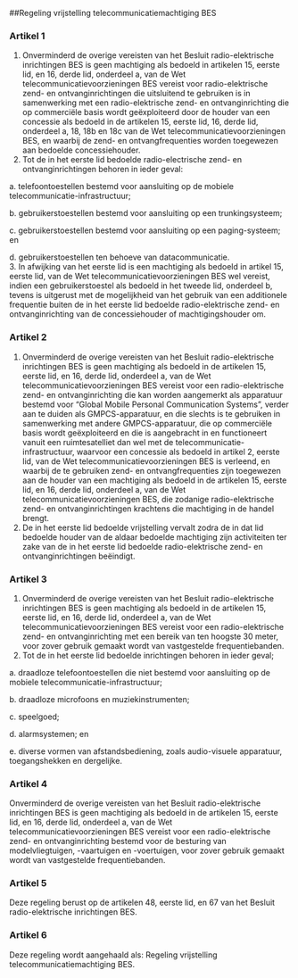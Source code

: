 <meta http-equiv='Content-Type' content='text/html; charset=utf-8' />

##Regeling vrijstelling telecommunicatiemachtiging BES

### Artikel  1  

1.  Onverminderd de overige vereisten van het Besluit radio-elektrische inrichtingen BES is geen machtiging als bedoeld in artikelen 15, eerste lid, en 16, derde lid, onderdeel a, van de Wet telecommunicatievoorzieningen BES vereist voor radio-elektrische zend- en ontvanginrichtingen die uitsluitend te gebruiken is in samenwerking met een radio-elektrische zend- en ontvanginrichting die op commerciële basis wordt geëxploiteerd door de houder van een concessie als bedoeld in de artikelen 15, eerste lid, 16, derde lid, onderdeel a, 18, 18b en 18c van de Wet telecommunicatievoorzieningen BES, en waarbij de zend- en ontvangfrequenties worden toegewezen aan bedoelde concessiehouder.   
2.  Tot de in het eerste lid bedoelde radio-electrische zend- en ontvanginrichtingen behoren in ieder geval: 

a. telefoontoestellen bestemd voor aansluiting op de mobiele telecommunicatie-infrastructuur;  

b. gebruikerstoestellen bestemd voor aansluiting op een trunkingsysteem;  

c. gebruikerstoestellen bestemd voor aansluiting op een paging-systeem; en  

d. gebruikerstoestellen ten behoeve van datacommunicatie.     
3.  In afwijking van het eerste lid is een machtiging als bedoeld in artikel 15, eerste lid, van de Wet telecommunicatievoorzieningen BES wel vereist, indien een gebruikerstoestel als bedoeld in het tweede lid, onderdeel b, tevens is uitgerust met de mogelijkheid van het gebruik van een additionele frequentie buiten de in het eerste lid bedoelde radio-elektrische zend- en ontvanginrichting van de concessiehouder of machtigingshouder om.  

### Artikel  2  

1.  Onverminderd de overige vereisten van het Besluit radio-elektrische inrichtingen BES is geen machtiging als bedoeld in de artikelen 15, eerste lid, en 16, derde lid, onderdeel a, van de Wet telecommunicatievoorzieningen BES vereist voor een radio-elektrische zend- en ontvanginrichting die kan worden aangemerkt als apparatuur bestemd voor “Global Mobile Personal Communication Systems”, verder aan te duiden als GMPCS-apparatuur, en die slechts is te gebruiken in samenwerking met andere GMPCS-apparatuur, die op commerciële basis wordt geëxploiteerd en die is aangebracht in en functioneert vanuit een ruimtesatelliet dan wel met de telecommunicatie-infrastructuur, waarvoor een concessie als bedoeld in artikel 2, eerste lid, van de Wet telecommunicatievoorzieningen BES is verleend, en waarbij de te gebruiken zend- en ontvangfrequenties zijn toegewezen aan de houder van een machtiging als bedoeld in de artikelen 15, eerste lid, en 16, derde lid, onderdeel a, van de Wet telecommunicatievoorzieningen BES, die zodanige radio-elektrische zend- en ontvanginrichtingen krachtens die machtiging in de handel brengt.   
2.  De in het eerste lid bedoelde vrijstelling vervalt zodra de in dat lid bedoelde houder van de aldaar bedoelde machtiging zijn activiteiten ter zake van de in het eerste lid bedoelde radio-elektrische zend- en ontvanginrichtingen beëindigt.  

### Artikel  3  

1.  Onverminderd de overige vereisten van het Besluit radio-elektrische inrichtingen BES is geen machtiging als bedoeld in de artikelen 15, eerste lid, en 16, derde lid, onderdeel a, van de Wet telecommunicatievoorzieningen BES vereist voor een radio-elektrische zend- en ontvanginrichting met een bereik van ten hoogste 30 meter, voor zover gebruik gemaakt wordt van vastgestelde frequentiebanden.   
2.  Tot de in het eerste lid bedoelde inrichtingen behoren in ieder geval; 

a. draadloze telefoontoestellen die niet bestemd voor aansluiting op de mobiele telecommunicatie-infrastructuur;  

b. draadloze microfoons en muziekinstrumenten;  

c. speelgoed;  

d. alarmsystemen; en  

e. diverse vormen van afstandsbediening, zoals audio-visuele apparatuur, toegangshekken en dergelijke.    

### Artikel  4  

Onverminderd de overige vereisten van het Besluit radio-elektrische inrichtingen BES is geen machtiging als bedoeld in de artikelen 15, eerste lid, en 16, derde lid, onderdeel a, van de Wet telecommunicatievoorzieningen BES vereist voor een radio-elektrische zend- en ontvanginrichting bestemd voor de besturing van modelvliegtuigen, -vaartuigen en -voertuigen, voor zover gebruik gemaakt wordt van vastgestelde frequentiebanden. 

### Artikel  5  

Deze regeling berust op de artikelen 48, eerste lid, en 67 van het Besluit radio-elektrische inrichtingen BES. 

### Artikel  6  

Deze regeling wordt aangehaald als: Regeling vrijstelling telecommunicatiemachtiging BES. 
